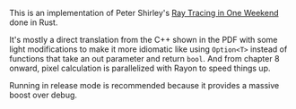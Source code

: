 
This is an implementation of Peter Shirley's [Ray Tracing in One
Weekend](http://www.realtimerendering.com/raytracing/Ray%20Tracing%20in%20a%20Weekend.pdf)
done in Rust.

It's mostly a direct translation from the C++ shown in the PDF with some light
modifications to make it more idiomatic like using `Option<T>` instead of
functions that take an out parameter and return `bool`. And from chapter 8
onward, pixel calculation is parallelized with Rayon to speed things up.

Running in release mode is recommended because it provides a massive boost
over debug.

